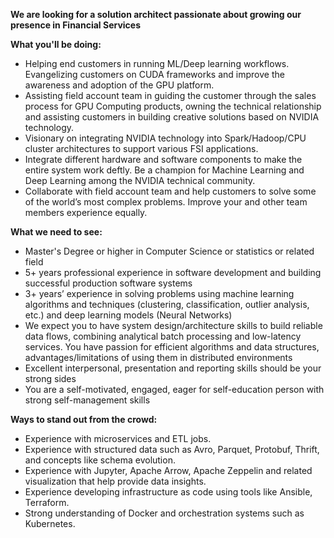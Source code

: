 **We are looking for a solution architect passionate about growing our presence in Financial Services**

**What you'll be doing:**
- Helping end customers in running ML/Deep learning workflows. Evangelizing customers on CUDA frameworks and improve the awareness and adoption of the GPU platform.
- Assisting field account team in guiding the customer through the sales process for GPU Computing products, owning the technical relationship and assisting customers in building creative solutions based on NVIDIA technology.
- Visionary on integrating NVIDIA technology into Spark/Hadoop/CPU cluster architectures to support various FSI applications.
- Integrate different hardware and software components to make the entire system work deftly. Be a champion for Machine Learning and Deep Learning among the NVIDIA technical community.
- Collaborate with field account team and help customers to solve some of the world’s most complex problems. Improve your and other team members experience equally.  

**What we need to see:**
- Master's Degree or higher in Computer Science or statistics or related field
- 5+ years professional experience in software development and building successful production software systems
- 3+ years’ experience in solving problems using machine learning algorithms and techniques (clustering, classification, outlier analysis, etc.) and deep learning models (Neural Networks)
- We expect you to have system design/architecture skills to build reliable data flows, combining analytical batch processing and low-latency services. You have passion for efficient algorithms and data structures, advantages/limitations of using them in distributed environments
- Excellent interpersonal, presentation and reporting skills should be your strong sides
- You are a self-motivated, engaged, eager for self-education person with strong self-management skills  

**Ways to stand out from the crowd:**
- Experience with microservices and ETL jobs.
- Experience with structured data such as Avro, Parquet, Protobuf, Thrift, and concepts like schema evolution.
- Experience with Jupyter, Apache Arrow, Apache Zeppelin and related visualization that help provide data insights.
- Experience developing infrastructure as code using tools like Ansible, Terraform.
- Strong understanding of Docker and orchestration systems such as Kubernetes.
